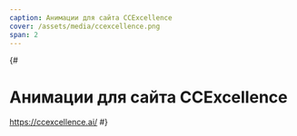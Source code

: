 ```yaml
---
caption: Анимации для сайта CCExcellence
cover: /assets/media/ccexcellence.png
span: 2
---
```


{#
# Анимации для сайта CCExcellence

https://ccexcellence.ai/
#}


